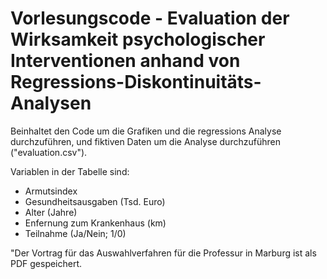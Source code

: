 # Vorlesungscode - Evaluation der Wirksamkeit psychologischer Interventionen anhand von Regressions-Diskontinuitäts-Analysen

Beinhaltet den Code um die Grafiken und die regressions Analyse durchzuführen, und fiktiven Daten um die Analyse durchzuführen ("evaluation.csv").


Variablen in der Tabelle sind:
- Armutsindex
- Gesundheitsausgaben (Tsd. Euro)
- Alter (Jahre)
- Enfernung zum Krankenhaus (km)
- Teilnahme (Ja/Nein; 1/0)


"Der Vortrag für das Auswahlverfahren für die Professur in Marburg ist als PDF gespeichert.
